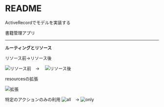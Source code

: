 # README

ActiveRecordでモデルを実装する

書籍管理アプリ

***
**ルーティングとリソース**

リソース前→リソース後

![リソース前](https://github.com/ssk333/Read_PRoR/wiki/picture/pre.png "リソース前")　→　
![リソース後](https://github.com/ssk333/Read_PRoR/wiki/picture/resource.png "リソース後")

resourcesの拡張

![拡張](https://github.com/ssk333/Read_PRoR/wiki/picture/expand.png "拡張")

特定のアクションのみの利用
![all](https://github.com/ssk333/Read_PRoR/wiki/picture/profile.png "all")　→
![only](https://github.com/ssk333/Read_PRoR/wiki/picture/only.png "only")
